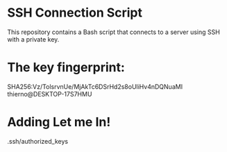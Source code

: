 # SSH Connection Script

This repository contains a Bash script that connects to a server using SSH with a private key.

# The key fingerprint:

SHA256:Vz/TolsrvnUe/MjAkTc6DSrHd2s8oUliHv4nDQNuaMI thierno@DESKTOP-17S7HMU

# Adding Let me In!

.ssh/authorized_keys